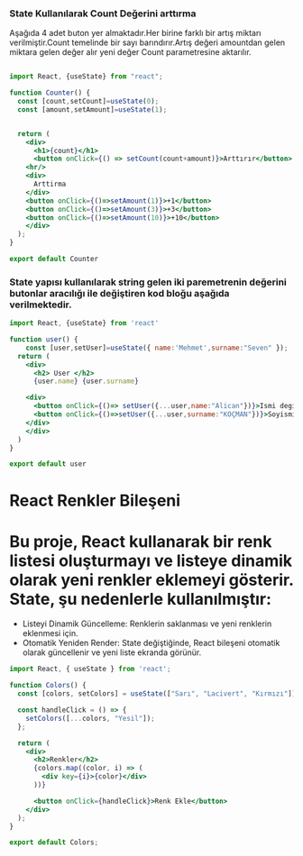 ### State Kullanılarak Count Değerini arttırma

Aşağıda 4 adet buton yer almaktadır.Her birine farklı bir artış miktarı verilmiştir.Count temelinde bir sayı barındırır.Artış değeri amountdan gelen miktara gelen değer alır yeni değer Count parametresine aktarılır.

```jsx

import React, {useState} from "react";

function Counter() {
  const [count,setCount]=useState(0);
  const [amount,setAmount]=useState(1);


  return (
    <div>
      <h1>{count}</h1>
      <button onClick={() => setCount(count+amount)}>Arttırır</button>
    <hr/>
    <div>
      Arttirma
    </div>
    <button onClick={()=>setAmount(1)}>+1</button>
    <button onClick={()=>setAmount(3)}>+3</button>
    <button onClick={()=>setAmount(10)}>+10</button>
    </div>
  );
}

export default Counter

```
### State yapısı kullanılarak string gelen iki paremetrenin değerini butonlar aracılığı ile değiştiren kod bloğu aşağıda verilmektedir.


```jsx
import React, {useState} from 'react'

function user() {
    const [user,setUser]=useState({ name:'Mehmet',surname:"Seven" });
  return (
    <div>
      <h2> User </h2>
      {user.name} {user.surname}

    <div>
      <button onClick={()=> setUser({...user,name:"Alican"})}>Ismi degistir</button>
      <button onClick={()=>setUser({...user,surname:"KOÇMAN"})}>Soyismi Degistir</button>
    </div>
    </div>
  )
}

export default user

```
# React Renkler Bileşeni
# Bu proje, React kullanarak bir renk listesi oluşturmayı ve listeye dinamik olarak yeni renkler eklemeyi gösterir. State, şu nedenlerle kullanılmıştır:
* Listeyi Dinamik Güncelleme: Renklerin saklanması ve yeni renklerin eklenmesi için.
* Otomatik Yeniden Render: State değiştiğinde, React bileşeni otomatik olarak güncellenir ve yeni liste ekranda görünür.

```jsx
import React, { useState } from 'react';

function Colors() {
  const [colors, setColors] = useState(["Sarı", "Lacivert", "Kırmızı"]);

  const handleClick = () => {
    setColors([...colors, "Yesil"]);
  };

  return (
    <div>
      <h2>Renkler</h2>
      {colors.map((color, i) => (
        <div key={i}>{color}</div>
      ))}

      <button onClick={handleClick}>Renk Ekle</button>
    </div>
  );
}

export default Colors;

